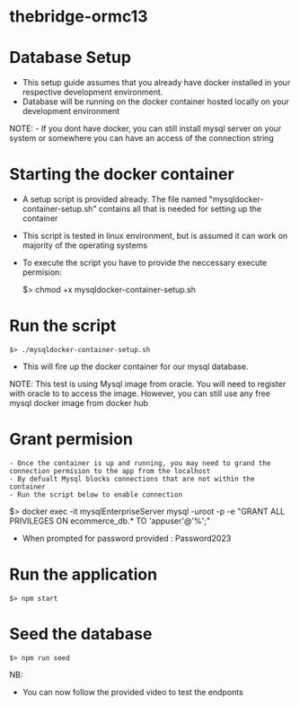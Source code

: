 # thebridge-ormc13

# Database Setup
 - This setup guide assumes that you already have docker installed in your respective development environment.
 - Database will be running on the docker container hosted locally on your development environment

NOTE: 
    - If you dont have docker, you can still install mysql server on your system or somewhere you can have an access
    of the connection string

# Starting the docker container
 - A setup script is provided already. The file named "mysqldocker-container-setup.sh" contains all that is needed
 for setting up the container
 - This script is tested in linux environment, but is assumed it can work on majority of the operating systems

- To execute the script you have to provide the neccessary execute permision:

    $> chmod +x mysqldocker-container-setup.sh

# Run the script
    $> ./mysqldocker-container-setup.sh

- This will fire up the docker container for our mysql database. 

NOTE:
    This test is using Mysql image from oracle. You will need to register with oracle to to access the image.
    However, you can still use any free mysql docker image from docker hub

# Grant permision 
    - Once the container is up and running, you may need to grand the connection permision to the app from the localhost
    - By defualt Mysql blocks connections that are not within the container
    - Run the script below to enable connection
   
   $> docker exec -it mysqlEnterpriseServer mysql -uroot -p -e "GRANT ALL PRIVILEGES ON ecommerce_db.* TO 'appuser'@'%';"

   - When prompted for password provided : Password2023


# Run the application

    $> npm start 

# Seed the database

    $> npm run seed


NB:
 - You can now follow the provided video to test the endponts
